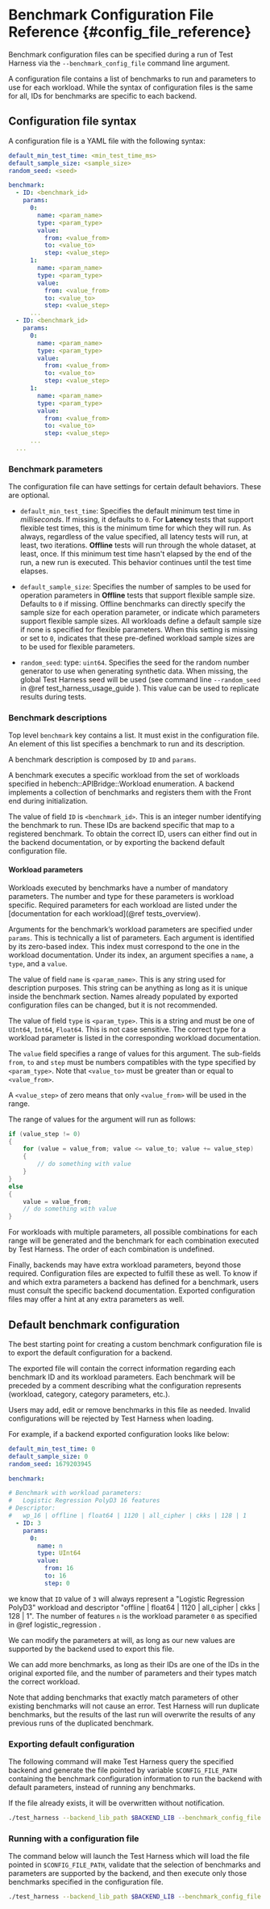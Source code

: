 Benchmark Configuration File Reference {#config_file_reference}
========================

Benchmark configuration files can be specified during a run of Test Harness via the `--benchmark_config_file` command line argument.

A configuration file contains a list of benchmarks to run and parameters to use for each workload. While the syntax of configuration files is the same for all, IDs for benchmarks are specific to each backend.

## Configuration file syntax

A configuration file is a YAML file with the following syntax:

```yaml
default_min_test_time: <min_test_time_ms>
default_sample_size: <sample_size>
random_seed: <seed>

benchmark:
  - ID: <benchmark_id>
    params:
      0:
        name: <param_name>
        type: <param_type>
        value:
          from: <value_from>
          to: <value_to>
          step: <value_step>
      1:
        name: <param_name>
        type: <param_type>
        value:
          from: <value_from>
          to: <value_to>
          step: <value_step>
      ...
  - ID: <benchmark_id>
    params:
      0:
        name: <param_name>
        type: <param_type>
        value:
          from: <value_from>
          to: <value_to>
          step: <value_step>
      1:
        name: <param_name>
        type: <param_type>
        value:
          from: <value_from>
          to: <value_to>
          step: <value_step>
      ...
  ...
```

### Benchmark parameters

The configuration file can have settings for certain default behaviors. These are optional.

- `default_min_test_time`: Specifies the default minimum test time in *milliseconds*. If missing, it defaults to `0`.
For **Latency** tests that support flexible test times, this is the minimum time for which they will run. As always, regardless of the value specified, all latency tests will run, at least, two iterations.
**Offline** tests will run through the whole dataset, at least, once. If this minimum test time hasn't elapsed by the end of the run, a new run is executed. This behavior continues until the test time elapses.

- `default_sample_size`: Specifies the number of samples to be used for operation parameters in **Offline** tests that support flexible sample size. Defaults to `0` if missing.
Offline benchmarks can directly specify the sample size for each operation parameter, or indicate which parameters support flexible sample sizes.
All workloads define a default sample size if none is specified for flexible parameters. When this setting is missing or set to `0`, indicates that these pre-defined workload sample sizes are to be used for flexible parameters.

- `random_seed`: type: `uint64`. Specifies the seed for the random number generator to use when generating synthetic data. When missing, the global Test Harness seed will be used (see command line `--random_seed` in @ref test_harness_usage_guide ). This value can be used to replicate results during tests.


### Benchmark descriptions

Top level `benchmark` key contains a list. It must exist in the configuration file. An element of this list specifies a benchmark to run and its description.

A benchmark description is composed by `ID` and `params`.

A benchmark executes a specific workload from the set of workloads specified in hebench::APIBridge::Workload enumeration. A backend implements a collection of benchmarks and registers them with the Front end during initialization.

The value of field `ID` is `<benchmark_id>`. This is an integer number identifying the benchmark to run. These IDs are backend specific that map to a registered benchmark. To obtain the correct ID, users can either find out in the backend documentation, or by exporting the backend default configuration file.

#### Workload parameters

Workloads executed by benchmarks have a number of mandatory parameters. The number and type for these parameters is workload specific. Required parameters for each workload are listed under the [documentation for each workload](@ref tests_overview).

Arguments for the benchmark’s workload parameters are specified under `params`. This is technically a list of parameters. Each argument is identified by its zero-based index. This index must correspond to the one in the workload documentation. Under its index, an argument specifies a `name`, a `type`, and a `value`.

The value of field `name` is `<param_name>`. This is any string used for description purposes. This string can be anything as long as it is unique inside the benchmark section. Names already populated by exported configuration files can be changed, but it is not recommended.

The value of field `type` is `<param_type>`. This is a string and  must be one of `UInt64`, `Int64`, `Float64`. This is not case sensitive. The correct type for a workload parameter is listed in the corresponding workload documentation.

The `value` field specifies a range of values for this argument. The sub-fields `from`, `to` and `step` must be numbers compatibles with the type specified by `<param_type>`. Note that `<value_to>` must be greater than or equal to `<value_from>`.

A `<value_step>` of zero means that only `<value_from>` will be used in the range.

The range of values for the argument will run as follows:

```cpp
if (value_step != 0)
{
    for (value = value_from; value <= value_to; value += value_step)
    {
        // do something with value
    }
}
else
{
    value = value_from;
    // do something with value
}
```

For workloads with multiple parameters, all possible combinations for each range will be generated and the benchmark for each combination executed by Test Harness. The order of each combination is undefined.

Finally, backends may have extra workload parameters, beyond those required. Configuration files are expected to fulfill these as well. To know if and which extra parameters a backend has defined for a benchmark, users must consult the specific backend documentation. Exported configuration files may offer a hint at any extra parameters as well.

## Default benchmark configuration

The best starting point for creating a custom benchmark configuration file is to export the default configuration for a backend.

The exported file will contain the correct information regarding each benchmark ID and its workload parameters. Each benchmark will be preceded by a comment describing what the configuration represents (workload, category, category parameters, etc.).

Users may add, edit or remove benchmarks in this file as needed. Invalid configurations will be rejected by Test Harness when loading.

For example, if a backend exported configuration looks like below:

```yaml
default_min_test_time: 0
default_sample_size: 0
random_seed: 1679203945

benchmark:

# Benchmark with workload parameters:
#   Logistic Regression PolyD3 16 features
# Descriptor:
#   wp_16 | offline | float64 | 1120 | all_cipher | ckks | 128 | 1
  - ID: 3
    params:
      0:
        name: n
        type: UInt64
        value:
          from: 16
          to: 16
          step: 0
```
we know that `ID` value of `3` will always represent a "Logistic Regression PolyD3" workload and descriptor "offline | float64 | 1120 | all_cipher | ckks | 128 | 1". The number of features `n` is the workload parameter `0` as specified in @ref logistic_regression .

We can modify the parameters at will, as long as our new values are supported by the backend used to export this file.

We can add more benchmarks, as long as their IDs are one of the IDs in the original exported file, and the number of parameters and their types match the correct workload.

Note that adding benchmarks that exactly match parameters of other existing benchmarks will not cause an error. Test Harness will run duplicate benchmarks, but the results of the last run will overwrite the results of any previous runs of the duplicated benchmark.

### Exporting default configuration
The following command will make Test Harness query the specified backend and generate the file pointed by variable `$CONFIG_FILE_PATH` containing the benchmark configuration information to run the backend with default parameters, instead of running any benchmarks.

If the file already exists, it will be overwritten without notification.

```bash
./test_harness --backend_lib_path $BACKEND_LIB --benchmark_config_file $CONFIG_FILE_PATH --dump_config
```

### Running with a configuration file

The command below will launch the Test Harness which will load the file pointed in `$CONFIG_FILE_PATH`, validate that the selection of benchmarks and parameters are supported by the backend, and then execute only those benchmarks specified in the configuration file.

```bash
./test_harness --backend_lib_path $BACKEND_LIB --benchmark_config_file $CONFIG_FILE_PATH
```
